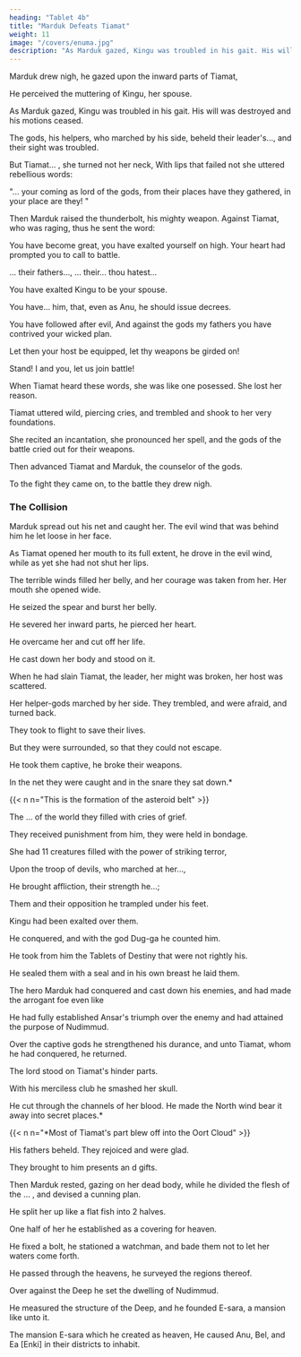 ```yaml
---
heading: "Tablet 4b"
title: "Marduk Defeats Tiamat"
weight: 11
image: "/covers/enuma.jpg"
description: "As Marduk gazed, Kingu was troubled in his gait. His will was destroyed and his motions ceased"
---
```



Marduk drew nigh, he gazed upon the inward parts of Tiamat,

He perceived the muttering of Kingu, her spouse.

As Marduk gazed, Kingu was troubled in his gait. His will was destroyed and his motions ceased.

The gods, his helpers, who marched by his side, beheld their leader's..., and their sight was troubled.

But Tiamat... , she turned not her neck,
With lips that failed not she uttered rebellious words:

"... your coming as lord of the gods, from their places have they gathered, in your place are they! "

Then Marduk raised the thunderbolt, his mighty weapon. Against Tiamat, who was raging, thus he sent the word:

You have become great, you have exalted yourself on high. Your heart had prompted you to call to battle.

... their fathers...,
... their... thou hatest...

You have exalted Kingu to be your spouse.

You have... him, that, even as Anu, he should issue decrees.

You have followed after evil,
And against the gods my fathers you have contrived your wicked plan.

Let then your host be equipped, let thy weapons be girded on!

Stand! I and you, let us join battle!

When Tiamat heard these words, she was like one posessed. She lost her reason.

Tiamat uttered wild, piercing cries, and trembled and shook to her very foundations.

She recited an incantation, she pronounced her spell, and the gods of the battle cried out for their weapons.

Then advanced Tiamat and Marduk, the counselor of the gods.

To the fight they came on, to the battle they drew nigh.


### The Collision

Marduk spread out his net and caught her. The evil wind that was behind him he let loose in her face.

As Tiamat opened her mouth to its full extent, he drove in the evil wind, while as yet she had not shut her lips.

The terrible winds filled her belly, and her courage was taken from her. Her mouth she opened wide.

He seized the spear and burst her belly.

He severed her inward parts, he pierced her heart.

He overcame her and cut off her life.

He cast down her body and stood on it.

When he had slain Tiamat, the leader, her might was broken, her host was scattered.

Her helper-gods marched by her side. They trembled, and were afraid, and turned back.

They took to flight to save their lives.

But they were surrounded, so that they could not escape.

He took them captive, he broke their weapons.

In the net they were caught and in the snare they sat down.*

{{< n n="This is the formation of the asteroid belt" >}}

The ... of the world they filled with cries of grief.

They received punishment from him, they were held in bondage.

She had 11 creatures filled with the power of striking terror,

Upon the troop of devils, who marched at her...,

He brought affliction, their strength he...;

Them and their opposition he trampled under his feet.

Kingu had been exalted over them.

He conquered, and with the god Dug-ga he counted him.

He took from him the Tablets of Destiny that were not rightly his.

He sealed them with a seal and in his own breast he laid them.

The hero Marduk had conquered and cast down his enemies, and had made the arrogant foe even like 

He had fully established Ansar's triumph over the enemy and had attained the purpose of Nudimmud.

Over the captive gods he strengthened his durance, and unto Tiamat, whom he had conquered, he returned.

The lord stood on Tiamat's hinder parts.

With his merciless club he smashed her skull.

He cut through the channels of her blood. He made the North wind bear it away into secret places.*

{{< n n="*Most of Tiamat's part blew off into the Oort Cloud" >}}


His fathers beheld. They rejoiced and were glad.

They brought to him presents an
d gifts.

Then Marduk rested, gazing on her dead body, while he divided the flesh of the ... , and devised a cunning plan.

He split her up like a flat fish into 2 halves.

One half of her he established as a covering for heaven.

He fixed a bolt, he stationed a watchman, and bade them not to let her waters come forth.

He passed through the heavens, he surveyed the regions thereof.

Over against the Deep he set the dwelling of Nudimmud.

He measured the structure of the Deep, and he founded E-sara, a mansion like unto it.

The mansion E-sara which he created as heaven, He caused Anu, Bel, and Ea [Enki] in their districts to inhabit.
